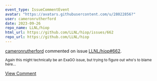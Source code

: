 ```yaml
---
event_type: IssueCommentEvent
avatar: "https://avatars.githubusercontent.com/u/28022856?"
user: cameronrutherford
date: 2023-09-26
repo_name: LLNL/hiop
html_url: https://github.com/LLNL/hiop/issues/662
repo_url: https://github.com/LLNL/hiop
---
```


<a href='https://github.com/cameronrutherford' target='_blank'>cameronrutherford</a> commented on issue <a href='https://github.com/LLNL/hiop/issues/662' target='_blank'>LLNL/hiop#662</a>.

<small>Again this might technically be an ExaGO issue, but trying to figure out who's to blame here...</small>

<a href='https://github.com/LLNL/hiop/issues/662' target='_blank'>View Comment</a>